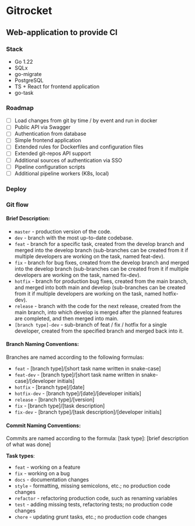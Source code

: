 # Gitrocket

## Web-application to provide CI

### Stack
- Go 1.22
- SQLx
- go-migrate
- PostgreSQL
- TS + React for frontend application
- go-task

### Roadmap
- [ ] Load changes from git by time / by event and run in docker
- [ ] Public API via Swagger
- [ ] Authentication from database
- [ ] Simple frontend application
- [ ] Extended rules for Dockerfiles and configuration files
- [ ] Extended git-repos API support
- [ ] Additional sources of authentication via SSO
- [ ] Pipeline configuration scripts
- [ ] Additional pipeline workers (K8s, local)

### Deploy

### Git flow
#### Brief Description:

- ```master``` - production version of the code.
- ```dev``` - branch with the most up-to-date codebase.
- ```feat``` - branch for a specific task, created from the develop branch and merged into the develop branch (sub-branches can be created from it if multiple developers are working on the task, named feat-dev).
- ```fix``` - branch for bug fixes, created from the develop branch and merged into the develop branch (sub-branches can be created from it if multiple developers are working on the task, named fix-dev).
- ```hotfix``` - branch for production bug fixes, created from the main branch, and merged into both main and develop (sub-branches can be created from it if multiple developers are working on the task, named hotfix-dev).
- ```release``` - branch with the code for the next release, created from the main branch, into which develop is merged after the planned features are completed, and then merged into main.
- ```[branch type]-dev``` - sub-branch of feat / fix / hotfix for a single developer, created from the specified branch and merged back into it.

#### Branch Naming Conventions:
Branches are named according to the following formulas:
- ```feat``` - [branch type]/[short task name written in snake-case]
- ```feat-dev``` - [branch type]/[short task name written in snake-case]/[developer initials]
- ```hotfix``` - [branch type]/[date]
- ```hotfix-dev``` - [branch type]/[date]/[developer initials]
- ```release``` - [branch type]/[version]
- ```fix``` - [branch type]/[task description]
- ```fix-dev``` - [branch type]/[task description]/[developer initials]

#### Commit Naming Conventions:

Commits are named according to the formula: [task type]: [brief description of what was done]

**Task types**:

- ```feat``` - working on a feature
- ```fix``` - working on a bug
- ```docs``` - documentation changes
- ```style``` - formatting, missing semicolons, etc.; no production code changes
- ```refactor``` - refactoring production code, such as renaming variables
- ```test``` - adding missing tests, refactoring tests; no production code changes
- ```chore``` - updating grunt tasks, etc.; no production code changes